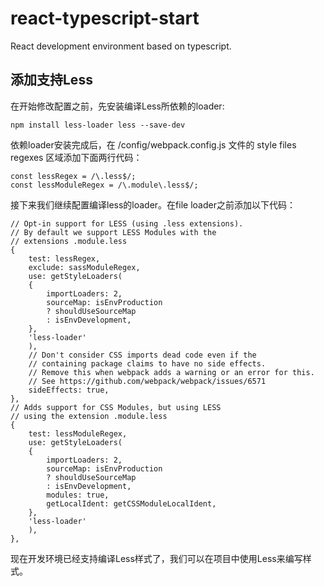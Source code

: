 # react-typescript-start
React development environment based on typescript.

## 添加支持Less
在开始修改配置之前，先安装编译Less所依赖的loader:
```
npm install less-loader less --save-dev
```
依赖loader安装完成后，在 /config/webpack.config.js 文件的 style files regexes 区域添加下面两行代码：
```
const lessRegex = /\.less$/;
const lessModuleRegex = /\.module\.less$/;
```
接下来我们继续配置编译less的loader。在file loader之前添加以下代码：
```
// Opt-in support for LESS (using .less extensions).
// By default we support LESS Modules with the
// extensions .module.less
{
    test: lessRegex,
    exclude: sassModuleRegex,
    use: getStyleLoaders(
    {
        importLoaders: 2,
        sourceMap: isEnvProduction
        ? shouldUseSourceMap
        : isEnvDevelopment,
    },
    'less-loader'
    ),
    // Don't consider CSS imports dead code even if the
    // containing package claims to have no side effects.
    // Remove this when webpack adds a warning or an error for this.
    // See https://github.com/webpack/webpack/issues/6571
    sideEffects: true,
},
// Adds support for CSS Modules, but using LESS
// using the extension .module.less
{
    test: lessModuleRegex,
    use: getStyleLoaders(
    {
        importLoaders: 2,
        sourceMap: isEnvProduction
        ? shouldUseSourceMap
        : isEnvDevelopment,
        modules: true,
        getLocalIdent: getCSSModuleLocalIdent,
    },
    'less-loader'
    ),
},
```
现在开发环境已经支持编译Less样式了，我们可以在项目中使用Less来编写样式。